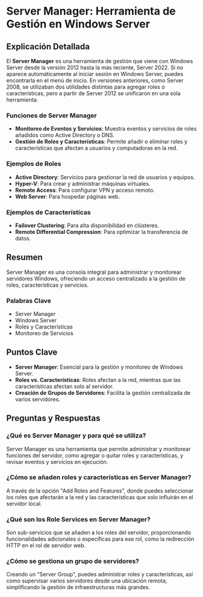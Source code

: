 # Server Manager: Herramienta de Gestión en Windows Server

## Explicación Detallada

El **Server Manager** es una herramienta de gestión que viene con Windows Server desde la versión 2012 hasta la más reciente, Server 2022. Si no aparece automáticamente al iniciar sesión en Windows Server, puedes encontrarla en el menú de inicio. En versiones anteriores, como Server 2008, se utilizaban dos utilidades distintas para agregar roles o características, pero a partir de Server 2012 se unificaron en una sola herramienta.

### Funciones de Server Manager

- **Monitoreo de Eventos y Servicios**: Muestra eventos y servicios de roles añadidos como Active Directory o DNS.
- **Gestión de Roles y Características**: Permite añadir o eliminar roles y características que afectan a usuarios y computadoras en la red.

### Ejemplos de Roles

- **Active Directory**: Servicios para gestionar la red de usuarios y equipos.
- **Hyper-V**: Para crear y administrar máquinas virtuales.
- **Remote Access**: Para configurar VPN y acceso remoto.
- **Web Server**: Para hospedar páginas web.

### Ejemplos de Características

- **Failover Clustering**: Para alta disponibilidad en clústeres.
- **Remote Differential Compression**: Para optimizar la transferencia de datos.

## Resumen

Server Manager es una consola integral para administrar y monitorear servidores Windows, ofreciendo un acceso centralizado a la gestión de roles, características y servicios.

### Palabras Clave

- Server Manager
- Windows Server
- Roles y Características
- Monitoreo de Servicios

## Puntos Clave

- **Server Manager**: Esencial para la gestión y monitoreo de Windows Server.
- **Roles vs. Características**: Roles afectan a la red, mientras que las características afectan solo al servidor.
- **Creación de Grupos de Servidores**: Facilita la gestión centralizada de varios servidores.

## Preguntas y Respuestas

### ¿Qué es Server Manager y para qué se utiliza?

Server Manager es una herramienta que permite administrar y monitorear funciones del servidor, como agregar o quitar roles y características, y revisar eventos y servicios en ejecución.

### ¿Cómo se añaden roles y características en Server Manager?

A través de la opción "Add Roles and Features", donde puedes seleccionar los roles que afectarán a la red y las características que solo influirán en el servidor local.

### ¿Qué son los Role Services en Server Manager?

Son sub-servicios que se añaden a los roles del servidor, proporcionando funcionalidades adicionales o específicas para ese rol, como la redirección HTTP en el rol de servidor web.

### ¿Cómo se gestiona un grupo de servidores?

Creando un "Server Group", puedes administrar roles y características, así como supervisar varios servidores desde una ubicación remota, simplificando la gestión de infraestructuras más grandes.
